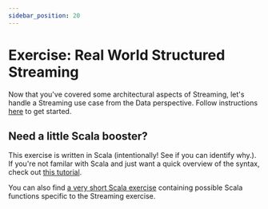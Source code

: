 ```yaml
---
sidebar_position: 20
---
```



# Exercise: Real World Structured Streaming

Now that you've covered some architectural aspects of Streaming, let's handle a Streaming use case from the Data perspective. Follow instructions [here](https://github.com/data-derp/small-exercises/tree/master/real-world-structured-streaming) to get started.

## Need a little Scala booster?
This exercise is written in Scala (intentionally! See if you can identify why.). If you're not familar with Scala and just want a quick overview of the syntax, check out [this tutorial](https://www.scala-exercises.org/std_lib/asserts). 

You can also find [a very short Scala exercise](https://github.com/data-derp/small-exercises/tree/master/basic-scala) containing possible Scala functions specific to the Streaming exercise.